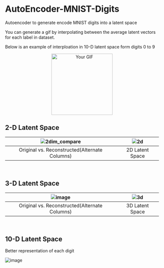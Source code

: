 # AutoEncoder-MNIST-Digits
Autoencoder to generate encode MNIST digits into a latent space

You can generate a gif by interpolating between the average latent vectors for each label in dataset.

Below is an example of interploation in 10-D latent space form digits 0 to 9

<p align="center">
  <img src="https://github.com/ChaitanyaKatti/AutoEncoder-MNIST-Digits/assets/96473570/32972636-977a-4042-b257-ebe3b5a4cdcb" alt="Your GIF" width="200" height="200">
</p>


## 2-D Latent Space

![2dim_compare](https://github.com/ChaitanyaKatti/AutoEncoder-MNIST-Digits/assets/96473570/476342e6-ddcc-4a87-97de-b816a2a9a1fa) | ![2d](https://github.com/ChaitanyaKatti/AutoEncoder-MNIST-Digits/assets/96473570/a8eff706-0f89-4fb2-a545-c59b7af8cb49)
:-------------------------:|:-------------------------:
Original vs. Reconstructed(Alternate Columns)   | 2D Latent Space

<br>

## 3-D Latent Space

![image](https://github.com/ChaitanyaKatti/AutoEncoder-MNIST-Digits/assets/96473570/0da5fbf0-8267-458e-9139-58fabde71a65) | ![3d](https://github.com/ChaitanyaKatti/AutoEncoder-MNIST-Digits/assets/96473570/77073ec4-4a2c-4ac7-83c0-f5ed521df548)
:-------------------------:|:-------------------------:
Original vs. Reconstructed(Alternate Columns)   | 3D Latent Space

<br>

## 10-D Latent Space
Better representation of each digit

![image](https://github.com/ChaitanyaKatti/AutoEncoder-MNIST-Digits/assets/96473570/c9260c46-a781-48d7-a269-7c00c618177c)
